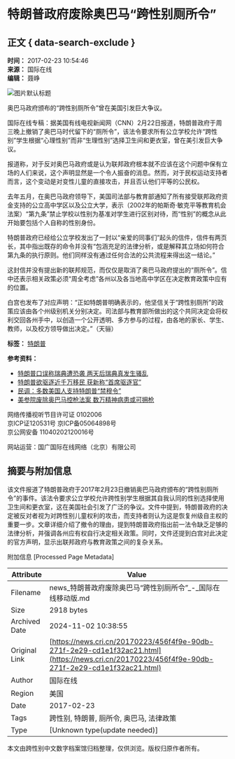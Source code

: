# 特朗普政府废除奥巴马“跨性别厕所令”

## 正文 { data-search-exclude }


**时间：** 2017-02-23 10:54:46  
**来源：** 国际在线  
**编辑：** 聂峥  

![图片默认标题](https://p2.cri.cn/M00/B2/87/CqgNOliuTk-AH_9QAAAAAAAAAAA466.750x385.jpg)

奥巴马政府颁布的“跨性别厕所令”曾在美国引发巨大争议。

国际在线专稿：据美国有线电视新闻网（CNN）2月22日报道，特朗普政府于周三晚上撤销了奥巴马时代留下的“厕所令”，该法令要求所有公立学校允许“跨性别”学生根据“心理性别”而非“生理性别”选择卫生间和更衣室，曾在美引发巨大争议。

报道称，对于反对奥巴马政府或是认为联邦政府根本就不应该在这个问题中保有立场的人们来说，这个声明显然是一个令人振奋的消息。然而，对于民权运动支持者而言，这个变动是对变性儿童的直接攻击，并且否认他们平等的公民权。

去年五月，在奥巴马政府领导下，美国司法部与教育部通知了所有接受联邦政府资金支持的公立高中学区以及公立大学，表示（2002年的帕斯奇·敏克平等教育机会法案）“第九条”禁止学校以性别为基准对学生进行区别对待，而“性别”的概念从此开始要包括个人自称的性别身份。

特朗普政府已经给公立学校发出了一封以“亲爱的同事们”起头的信件，信件有两页长，其中指出既存的命令并没有“包涵充足的法律分析，或是解释其立场如何符合第九条的执行原则。他们同样没有通过任何合法的公共流程来得出这一结论。”

这封信并没有提出新的联邦规范，而仅仅是取消了奥巴马政府提出的“厕所令”。信中还表示相关政策必须“周全考虑”各州以及各当地高中学区在决定教育政策中应有的位置。

白宫也发布了对应声明：“正如特朗普明确表示的，他坚信关于“跨性别厕所”的政策应该由各个州级别机关分别决定。司法部与教育部所做出的这个共同决定会将权利交回各州手中，以创造一个公开透明、多方参与的过程，由各地的家长、学生、教师，以及校方领导做出决定。”（天骊）

**标签：** [特朗普](https://www.cri.cn/i)  

**参考资料：**  
- [特朗普口误称瑞典遭恐袭 两天后瑞典真发生骚乱](https://www.cri.cn/i)  
- [特朗普欲驱逐近千万移民 获新称“首席驱逐官”](https://www.cri.cn/i)  
- [民调：多数美国人支持特朗普“禁穆令”](https://www.cri.cn/i)  
- [美参院废除奥巴马控枪法案 数万精神病患或可拥枪](https://www.cri.cn/i)  

网络传播视听节目许可证 0102006  
京ICP证120531号  京ICP备05064898号  
京公网安备 11040202120016号  

网站运营：国广国际在线网络（北京）有限公司  

## 摘要与附加信息

<!-- tcd_abstract -->
该文件报道了特朗普政府于2017年2月23日撤销奥巴马政府颁布的“跨性别厕所令”的事件。该法令要求公立学校允许跨性别学生根据其自我认同的性别选择使用卫生间和更衣室，这在美国社会引发了广泛的争议。文件中提到，特朗普政府的决定被反对者视为对跨性别儿童权利的攻击，而支持者则认为这是恢复州级自主权的重要一步。文章详细介绍了撤令的理由，提到特朗普政府指出前一法令缺乏足够的法律分析，并强调各州应有权自行决定相关政策。同时，文件还提到白宫对此决定的官方声明，显示出联邦政府与教育政策之间的复杂关系。
<!-- tcd_abstract_end -->

附加信息 [Processed Page Metadata]

| Attribute       | Value                                  |
|-----------------|----------------------------------------|
| Filename        | news_特朗普政府废除奥巴马“跨性别厕所令”_-_国际在线移动版.md                             |
| Size            | 2918 bytes                           |
| Archived Date   | 2024-11-02 10:38:55                             |
| Original Link   | [https://news.cri.cn/20170223/456f4f9e-90db-271f-2e29-cd1e1f32ac21.html](https://news.cri.cn/20170223/456f4f9e-90db-271f-2e29-cd1e1f32ac21.html)                       |
| Author          | 国际在线                               |
| Region          | 美国                               |
| Date            | 2017-02-23                                 |
| Tags            | 跨性别, 特朗普, 厕所令, 奥巴马, 法律政策                                 |
| Type            | [Unknown type(update needed)]                                 |
<!-- tcd_table_end -->

本文由跨性别中文数字档案馆归档整理，仅供浏览。版权归原作者所有。
